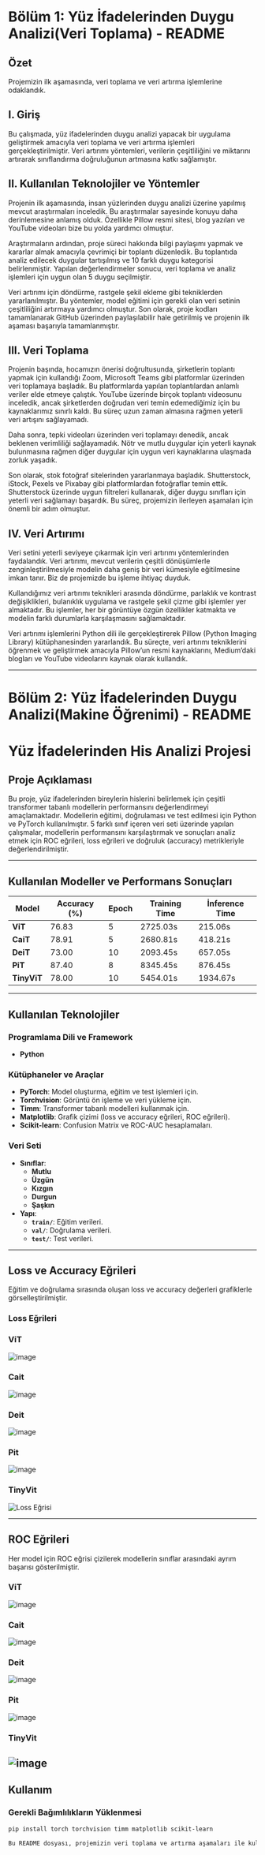 # Bölüm 1:  Yüz İfadelerinden Duygu Analizi(Veri Toplama) - README

## Özet
Projemizin ilk aşamasında, veri toplama ve veri artırma işlemlerine odaklandık.

## I. Giriş
Bu çalışmada, yüz ifadelerinden duygu analizi yapacak bir uygulama geliştirmek amacıyla veri toplama ve veri artırma işlemleri gerçekleştirilmiştir. Veri artırımı yöntemleri, verilerin çeşitliliğini ve miktarını artırarak sınıflandırma doğruluğunun artmasına katkı sağlamıştır. 

## II. Kullanılan Teknolojiler ve Yöntemler
Projenin ilk aşamasında, insan yüzlerinden duygu analizi üzerine yapılmış mevcut araştırmaları inceledik. Bu araştırmalar sayesinde konuyu daha derinlemesine anlamış olduk. Özellikle Pillow resmi sitesi, blog yazıları ve YouTube videoları bize bu yolda yardımcı olmuştur.

Araştırmaların ardından, proje süreci hakkında bilgi paylaşımı yapmak ve kararlar almak amacıyla çevrimiçi bir toplantı düzenledik. Bu toplantıda analiz edilecek duygular tartışılmış ve 10 farklı duygu kategorisi belirlenmiştir. Yapılan değerlendirmeler sonucu, veri toplama ve analiz işlemleri için uygun olan 5 duygu seçilmiştir.

Veri artırımı için döndürme, rastgele şekil ekleme gibi tekniklerden yararlanılmıştır. Bu yöntemler, model eğitimi için gerekli olan veri setinin çeşitliliğini artırmaya yardımcı olmuştur. Son olarak, proje kodları tamamlanarak GitHub üzerinden paylaşılabilir hale getirilmiş ve projenin ilk aşaması başarıyla tamamlanmıştır.

## III. Veri Toplama
Projenin başında, hocamızın önerisi doğrultusunda, şirketlerin toplantı yapmak için kullandığı Zoom, Microsoft Teams gibi platformlar üzerinden veri toplamaya başladık. Bu platformlarda yapılan toplantılardan anlamlı veriler elde etmeye çalıştık. YouTube üzerinde birçok toplantı videosunu inceledik, ancak şirketlerden doğrudan veri temin edemediğimiz için bu kaynaklarımız sınırlı kaldı. Bu süreç uzun zaman almasına rağmen yeterli veri artışını sağlayamadı.

Daha sonra, tepki videoları üzerinden veri toplamayı denedik, ancak beklenen verimliliği sağlayamadık. Nötr ve mutlu duygular için yeterli kaynak bulunmasına rağmen diğer duygular için uygun veri kaynaklarına ulaşmada zorluk yaşadık.

Son olarak, stok fotoğraf sitelerinden yararlanmaya başladık. Shutterstock, iStock, Pexels ve Pixabay gibi platformlardan fotoğraflar temin ettik. Shutterstock üzerinde uygun filtreleri kullanarak, diğer duygu sınıfları için yeterli veri sağlamayı başardık. Bu süreç, projemizin ilerleyen aşamaları için önemli bir adım olmuştur.

## IV. Veri Artırımı
Veri setini yeterli seviyeye çıkarmak için veri artırımı yöntemlerinden faydalandık. Veri artırımı, mevcut verilerin çeşitli dönüşümlerle zenginleştirilmesiyle modelin daha geniş bir veri kümesiyle eğitilmesine imkan tanır. Biz de projemizde bu işleme ihtiyaç duyduk.

Kullandığımız veri artırımı teknikleri arasında döndürme, parlaklık ve kontrast değişiklikleri, bulanıklık uygulama ve rastgele şekil çizme gibi işlemler yer almaktadır. Bu işlemler, her bir görüntüye özgün özellikler katmakta ve modelin farklı durumlarla karşılaşmasını sağlamaktadır.

Veri artırımı işlemlerini Python dili ile gerçekleştirerek Pillow (Python Imaging Library) kütüphanesinden yararlandık. Bu süreçte, veri artırımı tekniklerini öğrenmek ve geliştirmek amacıyla Pillow’un resmi kaynaklarını, Medium’daki blogları ve YouTube videolarını kaynak olarak kullandık.

---
# Bölüm 2:  Yüz İfadelerinden Duygu Analizi(Makine Öğrenimi) - README
# Yüz İfadelerinden His Analizi Projesi

## Proje Açıklaması
Bu proje, yüz ifadelerinden bireylerin hislerini belirlemek için çeşitli transformer tabanlı modellerin performansını değerlendirmeyi amaçlamaktadır. Modellerin eğitimi, doğrulaması ve test edilmesi için Python ve PyTorch kullanılmıştır. 5 farklı sınıf içeren veri seti üzerinde yapılan çalışmalar, modellerin performansını karşılaştırmak ve sonuçları analiz etmek için ROC eğrileri, loss eğrileri ve doğruluk (accuracy) metrikleriyle değerlendirilmiştir.

---

## Kullanılan Modeller ve Performans Sonuçları

| Model     | Accuracy (%) | Epoch |  Training Time | İnference Time|
|-----------|--------------|-------|  --------------- | ------------ |
| **ViT**   | 76.83        | 5     |  2725.03s    |   215.06s |
| **CaiT**  | 78.91        | 5     |  2680.81s     |  418.21s  |
| **DeiT**  | 73.00        | 10    |  2093.45s  | 657.05s |
| **PiT**   | 87.40        | 8     |  8345.45s  | 876.45s |
| **TinyViT** | 78.00       | 10    |  5454.01s | 1934.67s |

---

## Kullanılan Teknolojiler

### Programlama Dili ve Framework
- **Python**

### Kütüphaneler ve Araçlar
- **PyTorch**: Model oluşturma, eğitim ve test işlemleri için.
- **Torchvision**: Görüntü ön işleme ve veri yükleme için.
- **Timm**: Transformer tabanlı modelleri kullanmak için.
- **Matplotlib**: Grafik çizimi (loss ve accuracy eğrileri, ROC eğrileri).
- **Scikit-learn**: Confusion Matrix ve ROC-AUC hesaplamaları.

### Veri Seti
- **Sınıflar**:  
  - **Mutlu**  
  - **Üzgün**  
  - **Kızgın**  
  - **Durgun**  
  - **Şaşkın**
- **Yapı**:  
  - **`train/`**: Eğitim verileri.  
  - **`val/`**: Doğrulama verileri.  
  - **`test/`**: Test verileri.

---

## Loss ve Accuracy Eğrileri
Eğitim ve doğrulama sırasında oluşan loss ve accuracy değerleri grafiklerle görselleştirilmiştir.

### Loss Eğrileri
### ViT 
![image](https://github.com/user-attachments/assets/c48cff8d-37e2-4acf-bcf2-6a3d55a9ebaa)

### Cait
![image](https://github.com/user-attachments/assets/59c662f8-f487-49c6-acd4-7059584d2fe0)
### Deit
![image](https://github.com/user-attachments/assets/8300a66e-8700-4639-9a95-2c4188521b65)
### Pit
![image](https://github.com/user-attachments/assets/15d2c417-f4cb-4f8c-8ce0-bccf354d001e)
### TinyVit
![Loss Eğrisi]()

---

## ROC Eğrileri
Her model için ROC eğrisi çizilerek modellerin sınıflar arasındaki ayrım başarısı gösterilmiştir.
### ViT 
![image](https://github.com/user-attachments/assets/6ee7d7e5-19a8-4dac-a36c-1a1884ca5ead)

### Cait
![image](https://github.com/user-attachments/assets/b51a6844-9f56-4d26-8d46-52c0cb786562)
### Deit
![image](https://github.com/user-attachments/assets/8300a66e-8700-4639-9a95-2c4188521b65)
### Pit
![image](https://github.com/user-attachments/assets/81b32c41-b9a6-4b6c-b95e-24d08fe23f7d)
### TinyVit
![image](https://github.com/user-attachments/assets/153a8d0b-7927-49ae-b07b-8dd230109010)
---

## Kullanım

### Gerekli Bağımlılıkların Yüklenmesi
```bash
pip install torch torchvision timm matplotlib scikit-learn

Bu README dosyası, projemizin veri toplama ve artırma aşamaları ile kullanılan yöntemler hakkında bilgi vermektedir. 

